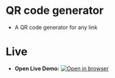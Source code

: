# QR code generator
- A QR code generator for any link
 
# Live
 - **Open Live Demo:** [![Open in browser](https://img.shields.io/badge/Open_in_browser-online_at_https_nebeyoumusie_github_io_quote_generator_--_svg?style=for-the-badge)]( https://nebeyoumusie.github.io/quote-generator/)
